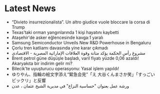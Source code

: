# Latest News
-  “Divieto insurrezionalista”. Un altro giudice vuole bloccare la corsa di Trump
-  Texas’taki orman yangınlarında 1 kişi hayatını kaybetti
-  Ataşehir'de asker eğlencesinde kavga:1 yaralı
-  Samsung Semiconductor Unveils New R&D Powerhouse in Bengaluru
-  Çorlu tren katliamı davasında yine karar çıkmadı
-  مشروع رأس الحكمة يؤكد متانة وقوة العلاقات الإماراتية المصرية - الاقتصادي
-  Brent petrol güne düşüşle başladı, varil fiyatı yüzde 0,06 azaldı! Akaryakıta bir indirim gelir mi?
-  Bilecik’te uyuşturucu operasyonu: Yasal işlem yapıldı!
-  ゆりやん、指輪の絵文字添え“緊急会見”「え 大谷くんまさか笑」「すっごいビックリ」と反響
-  ورشة عمل بعنوان "حساسية النزاع" في مديرية الشيخ عثمان ، عدن
